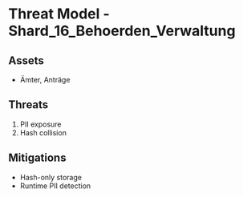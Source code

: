 # Threat Model - Shard_16_Behoerden_Verwaltung

## Assets
- Ämter, Anträge

## Threats
1. PII exposure
2. Hash collision

## Mitigations
- Hash-only storage
- Runtime PII detection
